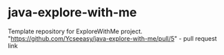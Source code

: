 # java-explore-with-me
Template repository for ExploreWithMe project.
"https://github.com/Ycseeasy/java-explore-with-me/pull/5" - pull request link
